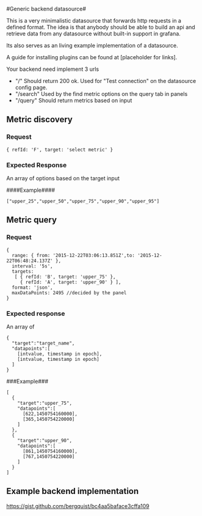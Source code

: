 #Generic backend datasource#

This is a very minimalistic datasource that forwards http requests in a defined format. The idea is that anybody should be able to build an api and retrieve data from any datasource without built-in support in grafana.

Its also serves as an living example implementation of a datasource.

A guide for installing plugins can be found at [placeholder for links].

Your backend need implement 3 urls
 * "/" Should return 200 ok. Used for "Test connection" on the datasource config page.
 * "/search" Used by the find metric options on the query tab in panels
 * "/query" Should return metrics based on input

## Metric discovery ##

### Request ###
```
{ refId: 'F', target: 'select metric' }
```
### Expected Response ###

An array of options based on the target input

####Example####
```
["upper_25","upper_50","upper_75","upper_90","upper_95"]
```

## Metric query ##

### Request ###
```
{
  range: { from: '2015-12-22T03:06:13.851Z',to: '2015-12-22T06:48:24.137Z' },
  interval: '5s',
  targets:
   [ { refId: 'B', target: 'upper_75' },
     { refId: 'A', target: 'upper_90' } ],
  format: 'json',
  maxDataPoints: 2495 //decided by the panel
}
```
### Expected response ###

An array of
```
{
  "target":"target_name",
  "datapoints":[
    [intvalue, timestamp in epoch],
    [intvalue, timestamp in epoch]
  ]
}
```
###Example###
```
[
  {
    "target":"upper_75",
    "datapoints":[
      [622,1450754160000],
      [365,1450754220000]
    ]
  },
  {
    "target":"upper_90",
    "datapoints":[
      [861,1450754160000],
      [767,1450754220000]
    ]
  }
]
```
## Example backend implementation ##
https://gist.github.com/bergquist/bc4aa5baface3cffa109